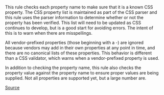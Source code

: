 This rule checks each property name to make sure that it is a known CSS property. The CSS property list is maintained
as part of the CSS parser and this rule uses the parser information to determine whether or not the property has been verified.
This list will need to be updated as CSS continues to develop, but is a good start for avoiding errors.
The intent of this is to warn when there are misspellings.

All vendor-prefixed properties (those beginning with a -) are ignored because vendors may add in their own properties
at any point in time, and there are no canonical lists of these properties. This behavior is different than a CSS validator,
which warns when a vendor-prefixed property is used.

In addition to checking the property name, this rule also checks the property value against the property name
to ensure proper values are being supplied. Not all properties are supported yet, but a large number are.

[Source](https://github.com/CSSLint/csslint/wiki/Require-use-of-known-properties)
      